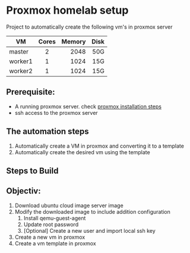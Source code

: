 # Proxmox homelab setup
Project to automatically create the following vm's in proxmox server 

| VM            | Cores         | Memory| Disk|
| ------------- |:-------------:| -----:| -----:|
| master        | 2             | 2048  | 50G   |
| worker1       | 1             | 1024  | 15G   |
| worker2       | 1             | 1024  | 15G   |

## Prerequisite:
* A running proxmox server. check [proxmox installation steps](proxmox_installation.md)
* ssh access to the proxmox server

## The automation steps 
1. Automatically create a VM in proxmox and converting it to a template
2. Automatically create the desired vm using the template 

## Steps to Build 

## Objectiv:
1. Download ubuntu cloud image server image 
2. Modify the downloaded image to include addition configuration
    1. Install qemu-guest-agent
    2. Update root password
    3. [Optional] Create a new user and import local ssh key
4. Create a new vm in proxmox 
5. Create a vm template in proxmox

